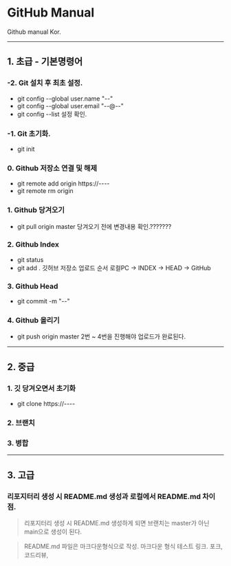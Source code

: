 # GitHub Manual
Github manual Kor.
* * *
## 1. 초급 - 기본명령어
### -2. Git 설치 후 최초 설정.
* git config --global user.name "--"
* git config --global user.email "--@--"
* git config --list
    설정 확인.

### -1. Git 초기화.
* git init

### 0. Github 저장소 연결 및 해제
* git remote add origin https://----
* git remote rm origin

### 1. Github 당겨오기
* git pull origin master
	당겨오기 전에 변경내용 확인.???????

### 2. Github Index
* git status
* git add .
	깃허브 저장소 업로드 순서
	로컬PC -> INDEX -> HEAD -> GitHub

### 3. Github Head
* git commit -m "--"

### 4. Github 올리기
* git push origin master
	2번 ~ 4번을 진행해야 업로드가 완료된다.
* * *
## 2. 중급
### 1. 깃 당겨오면서 초기화
* git clone https://----

### 2. 브랜치

### 3. 병합
* * *
## 3. 고급
### 리포지터리 생성 시 README.md 생성과 로컬에서 README.md 차이점.
> 리포지터리 생성 시 README.md 생성하게 되면 브랜치는 master가 아닌 main으로 생성이 된다.

> README.md 파일은 마크다운형식으로 작성.
> 마크다운 형식 테스트 링크.
포크, 코드리뷰,
